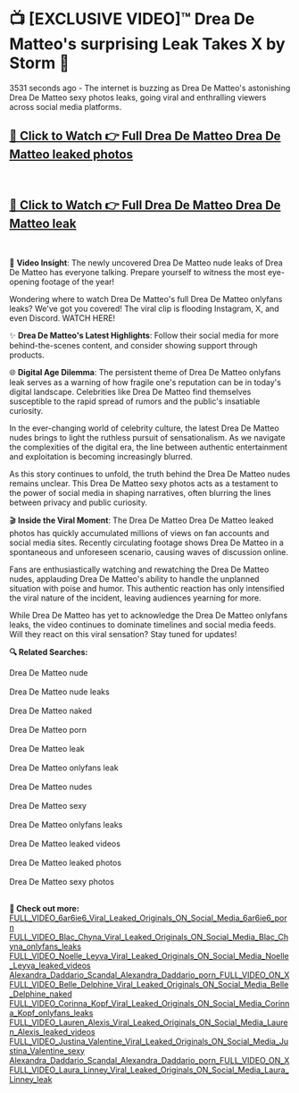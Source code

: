 # 📺 [EXCLUSIVE VIDEO]™ Drea De Matteo's surprising Leak Takes X by Storm 🚀

3531 seconds ago - The internet is buzzing as Drea De Matteo's astonishing Drea De Matteo sexy photos leaks, going viral and enthralling viewers across social media platforms.

<h2><a href="https://github-6l9.pages.dev/link1">🔗 Click to Watch 👉 Full Drea De Matteo Drea De Matteo leaked photos</a></h2><br>
<h2><a href="https://github-6l9.pages.dev/link2">🔗 Click to Watch 👉 Full Drea De Matteo Drea De Matteo leak</a></h2><br>

🎥 **Video Insight**: The newly uncovered Drea De Matteo nude leaks of Drea De Matteo has everyone talking. Prepare yourself to witness the most eye-opening footage of the year!

Wondering where to watch Drea De Matteo's full Drea De Matteo onlyfans leaks? We've got you covered! The viral clip is flooding Instagram, X, and even Discord. WATCH HERE!

✨ **Drea De Matteo's Latest Highlights**: Follow their social media for more behind-the-scenes content, and consider showing support through products.

🌐 **Digital Age Dilemma**: The persistent theme of Drea De Matteo onlyfans leak serves as a warning of how fragile one's reputation can be in today's digital landscape. Celebrities like Drea De Matteo find themselves susceptible to the rapid spread of rumors and the public's insatiable curiosity.

In the ever-changing world of celebrity culture, the latest Drea De Matteo nudes brings to light the ruthless pursuit of sensationalism. As we navigate the complexities of the digital era, the line between authentic entertainment and exploitation is becoming increasingly blurred.

As this story continues to unfold, the truth behind the Drea De Matteo nudes remains unclear. This Drea De Matteo sexy photos acts as a testament to the power of social media in shaping narratives, often blurring the lines between privacy and public curiosity.

🎬 **Inside the Viral Moment**: The Drea De Matteo Drea De Matteo leaked photos has quickly accumulated millions of views on fan accounts and social media sites. Recently circulating footage shows Drea De Matteo in a spontaneous and unforeseen scenario, causing waves of discussion online.

Fans are enthusiastically watching and rewatching the Drea De Matteo nudes, applauding Drea De Matteo's ability to handle the unplanned situation with poise and humor. This authentic reaction has only intensified the viral nature of the incident, leaving audiences yearning for more.

While Drea De Matteo has yet to acknowledge the Drea De Matteo onlyfans leaks, the video continues to dominate timelines and social media feeds. Will they react on this viral sensation? Stay tuned for updates!

<strong>🔍 Related Searches:</strong>

Drea De Matteo nude
<br><br>
Drea De Matteo nude leaks
<br><br>
Drea De Matteo naked
<br><br>
Drea De Matteo porn
<br><br>
Drea De Matteo leak
<br><br>
Drea De Matteo onlyfans leak
<br><br>
Drea De Matteo nudes
<br><br>
Drea De Matteo sexy
<br><br>
Drea De Matteo onlyfans leaks
<br><br>
Drea De Matteo leaked videos
<br><br>
Drea De Matteo leaked photos
<br><br>
Drea De Matteo sexy photos
<br><br>



<strong>🔗 Check out more:</strong><br>
<a href="./FULL_VIDEO_6ar6ie6_Viral_Leaked_Originals_ON_Social_Media_6ar6ie6_porn.md">FULL_VIDEO_6ar6ie6_Viral_Leaked_Originals_ON_Social_Media_6ar6ie6_porn</a><br>
<a href="./FULL_VIDEO_Blac_Chyna_Viral_Leaked_Originals_ON_Social_Media_Blac_Chyna_onlyfans_leaks.md">FULL_VIDEO_Blac_Chyna_Viral_Leaked_Originals_ON_Social_Media_Blac_Chyna_onlyfans_leaks</a><br>
<a href="./FULL_VIDEO_Noelle_Leyva_Viral_Leaked_Originals_ON_Social_Media_Noelle_Leyva_leaked_videos.md">FULL_VIDEO_Noelle_Leyva_Viral_Leaked_Originals_ON_Social_Media_Noelle_Leyva_leaked_videos</a><br>
<a href="./Alexandra_Daddario_Scandal_Alexandra_Daddario_porn_FULL_VIDEO_ON_X.md">Alexandra_Daddario_Scandal_Alexandra_Daddario_porn_FULL_VIDEO_ON_X</a><br>
<a href="./FULL_VIDEO_Belle_Delphine_Viral_Leaked_Originals_ON_Social_Media_Belle_Delphine_naked.md">FULL_VIDEO_Belle_Delphine_Viral_Leaked_Originals_ON_Social_Media_Belle_Delphine_naked</a><br>
<a href="./FULL_VIDEO_Corinna_Kopf_Viral_Leaked_Originals_ON_Social_Media_Corinna_Kopf_onlyfans_leaks.md">FULL_VIDEO_Corinna_Kopf_Viral_Leaked_Originals_ON_Social_Media_Corinna_Kopf_onlyfans_leaks</a><br>
<a href="./FULL_VIDEO_Lauren_Alexis_Viral_Leaked_Originals_ON_Social_Media_Lauren_Alexis_leaked_videos.md">FULL_VIDEO_Lauren_Alexis_Viral_Leaked_Originals_ON_Social_Media_Lauren_Alexis_leaked_videos</a><br>
<a href="./FULL_VIDEO_Justina_Valentine_Viral_Leaked_Originals_ON_Social_Media_Justina_Valentine_sexy.md">FULL_VIDEO_Justina_Valentine_Viral_Leaked_Originals_ON_Social_Media_Justina_Valentine_sexy</a><br>
<a href="./Alexandra_Daddario_Scandal_Alexandra_Daddario_porn_FULL_VIDEO_ON_X.md">Alexandra_Daddario_Scandal_Alexandra_Daddario_porn_FULL_VIDEO_ON_X</a><br>
<a href="./FULL_VIDEO_Laura_Linney_Viral_Leaked_Originals_ON_Social_Media_Laura_Linney_leak.md">FULL_VIDEO_Laura_Linney_Viral_Leaked_Originals_ON_Social_Media_Laura_Linney_leak</a><br>
